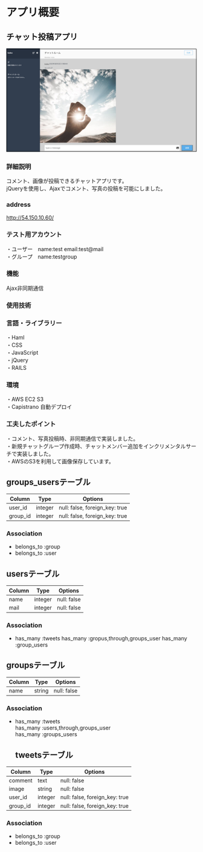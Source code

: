 # アプリ概要
## チャット投稿アプリ  
![メイン画像](read-chatmain.jpg)
### 詳細説明  
コメント、画像が投稿できるチャットアプリです。  
jQueryを使用し、Ajaxでコメント、写真の投稿を可能にしました。  
### address
http://54.150.10.60/
### テスト用アカウント  
・ユーザー　name:test email:test@mail  
・グループ　name:testgroup  
### 機能
Ajax非同期通信
### 使用技術
### 言語・ライブラリー
・Haml  
・CSS  
・JavaScript  
・jQuery  
・RAILS  
### 環境
・AWS EC2 S3   
・Capistrano 自動デプロイ
### 工夫したポイント
・コメント、写真投稿時、非同期通信で実装しました。  
・新規チャットグループ作成時、チャットメンバー追加をインクリメンタルサーチで実装しました。  
・AWSのS3を利用して画像保存しています。

## groups_usersテーブル

|Column|Type|Options|
|------|----|-------|
|user_id|integer|null: false, foreign_key: true|
|group_id|integer|null: false, foreign_key: true|

### Association
- belongs_to :group
- belongs_to :user



## usersテーブル

|Column|Type|Options|
|------|----|-------|
|name|integer|null: false|
|mail|integer|null: false|


### Association
- has_many :tweets
  has_many :gropus,through,groups_user
  has_many :group_users


## groupsテーブル

|Column|Type|Options|
|------|----|-------|
|name|string|null: false|


### Association
- has_many :tweets  
  has_many :users,through,groups_user  
  has_many :groups_users  

  ## tweetsテーブル

|Column|Type|Options|
|------|----|-------|
|comment|text|null: false|
|image|string|null: false|
|user_id|integer|null: false, foreign_key: true|
|group_id|integer|null: false, foreign_key: true|


### Association
- belongs_to :group  
- belongs_to :user
